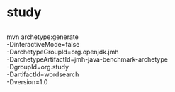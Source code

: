 # study

##

mvn archetype:generate \
  -DinteractiveMode=false \
  -DarchetypeGroupId=org.openjdk.jmh \
  -DarchetypeArtifactId=jmh-java-benchmark-archetype \
  -DgroupId=org.study \
  -DartifactId=wordsearch \
  -Dversion=1.0
